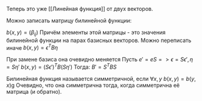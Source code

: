 Теперь это уже [[Линейная функция]] от двух векторов.

Можно записать матрицу билинейной функции:

$b(x, y) = (\beta_{ij})$
Причём элементы этой матрицы - это значения билинейной функции на парах базисных векторов.
Можно переписать иначе $b(x, y) = \epsilon^T B \eta$

При замене базиса она очевидно меняется
Пусть $e' = eS => \epsilon = S \epsilon', \eta = S \eta'$
$b(x, y) = (S\epsilon')^T B(S\eta')$
Тогда:
$B' = S^TBS$

Билинейная функция называется симметричной, если $\forall x, y$
$b(x, y) = b(y, x)$g
Очевидно, что она симметрична тогда, когда симметрична её матрица (и обратно).